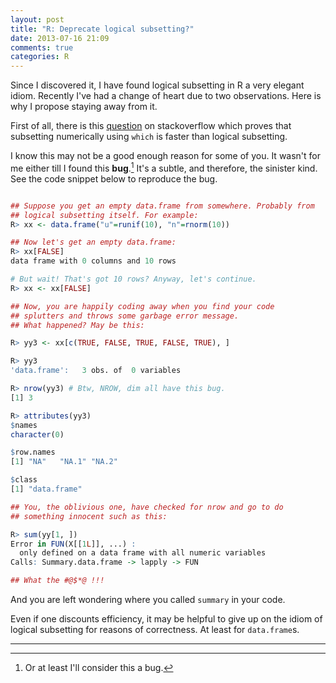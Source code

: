 ```yaml
---
layout: post
title: "R: Deprecate logical subsetting?"
date: 2013-07-16 21:09
comments: true
categories: R
---
```


Since I discovered it, I have found logical subsetting in R a very elegant idiom. Recently I've had a change of heart due to two observations. Here is why I propose staying away from it.

<!--more-->
First of all, there is this [question][soq] on stackoverflow which proves that subsetting numerically using `which` is faster than logical subsetting.

I know this may not be a good enough reason for some of you. It wasn't for me either till I found this **bug**.[^1] It's a subtle, and therefore, the sinister kind. See the code snippet below to reproduce the bug.


```r

## Suppose you get an empty data.frame from somewhere. Probably from
## logical subsetting itself. For example:
R> xx <- data.frame("u"=runif(10), "n"=rnorm(10))

## Now let's get an empty data.frame:
R> xx[FALSE]
data frame with 0 columns and 10 rows

# But wait! That's got 10 rows? Anyway, let's continue.
R> xx <- xx[FALSE]

## Now, you are happily coding away when you find your code
## splutters and throws some garbage error message.
## What happened? May be this:

R> yy3 <- xx[c(TRUE, FALSE, TRUE, FALSE, TRUE), ]

R> yy3
'data.frame':   3 obs. of  0 variables

R> nrow(yy3) # Btw, NROW, dim all have this bug.
[1] 3

R> attributes(yy3)
$names
character(0)

$row.names
[1] "NA"   "NA.1" "NA.2"

$class
[1] "data.frame"

## You, the oblivious one, have checked for nrow and go to do
## something innocent such as this:

R> sum(yy[1, ])
Error in FUN(X[[1L]], ...) : 
  only defined on a data frame with all numeric variables
Calls: Summary.data.frame -> lapply -> FUN

## What the #@$*@ !!!

```


And you are left wondering where you called `summary` in your code.

Even if one discounts efficiency, it may be helpful to give up on the idiom of logical subsetting for reasons of correctness. At least for `data.frame`s.

***
<!-- Footnotes -->
[^1]: Or at least I'll consider this a bug.

<!-- Links -->
[soq]: http://stackoverflow.com/questions/17510778/why-is-subsetting-on-a-logical-type-slower-than-subetting-on-numeric-type
